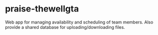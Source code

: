 # praise-thewellgta
Web app for managing availability and scheduling of team members. Also provide a shared database for uploading/downloading files.
